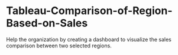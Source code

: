 # Tableau-Comparison-of-Region-Based-on-Sales
Help the organization by creating a dashboard to visualize the sales comparison between two selected regions.
